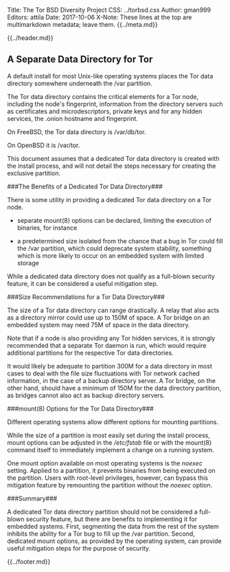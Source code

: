 Title: The Tor BSD Diversity Project
CSS: ../torbsd.css
Author: gman999
Editors: attila
Date: 2017-10-06
X-Note: These lines at the top are multimarkdown metadata; leave them.
{{../meta.md}}

{{../header.md}}

## A Separate Data Directory for Tor ##

A default install for most Unix-like operating systems places the Tor data directory somewhere underneath the /var partition.

The Tor data directory contains the critical elements for a Tor node, including the node's fingerprint, information from the directory servers such as certificates and microdescriptors, private keys and for any hidden services, the .onion hostname and fingerprint.

On FreeBSD, the Tor data directory is /var/db/tor.

On OpenBSD it is /var/tor.

This document assumes that a dedicated Tor data directory is created with the install process, and will not detail the steps necessary for creating the exclusive partition.

###The Benefits of a Dedicated Tor Data Directory###

There is some utility in providing a dedicated Tor data directory on a Tor node.

* separate mount(8) options can be declared, limiting the execution of binaries, for instance

* a predetermined size isolated from the chance that a bug in Tor could fill the /var partition, which could deprecate system stability, something which is more likely to occur on an embedded system with limited storage

While a dedicated data directory does not qualify as a full-blown security feature, it can be considered a useful mitigation step.

###Size Recommendations for a Tor Data Directory###

The size of a Tor data directory can range drastically. A relay that also acts as a directory mirror could use up to 150M of space. A Tor bridge on an embedded system may need 75M of space in the data directory.

Note that if a node is also providing any Tor hidden services, it is strongly recommended that a separate Tor daemon is run, which would require additional partitions for the respective Tor data directories.

It would likely be adequate to partition 300M for a data directory in most cases to deal with the file size fluctuations with Tor network cached information, in the case of a backup directory server. A Tor bridge, on the other hand, should have a minimum of 150M for the data directory partition, as bridges cannot also act as backup directory servers.

###mount(8) Options for the Tor Data Directory###

Different operating systems allow different options for mounting partitions.

While the size of a partition is most easily set during the install process, mount options can be adjusted in the _/etc/fstab_ file or with the mount(8) command itself to immediately implement a change on a running system.

One mount option available on most operating systems is the _noexec_ setting. Applied to a partition, it prevents binaries from being executed on the partition. Users with root-level privileges, however, can bypass this mitigation feature by remounting the partition without the _noexec_ option.

###Summary###

A dedicated Tor data directory partition should not be considered a full-blown security feature, but there are benefits to implementing it for embedded systems. First, segmenting the data from the rest of the system inhibits the ability for a Tor bug to fill up the /var partition. Second, dedicated mount options, as provided by the operating system, can provide useful mitigation steps for the purpose of security.


{{../footer.md}}

